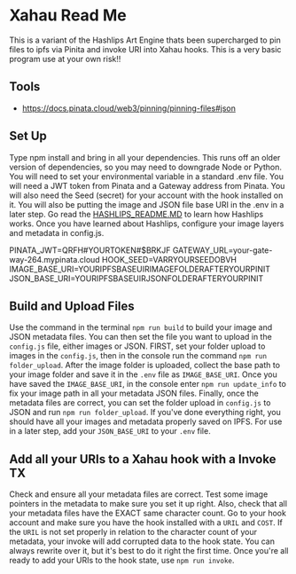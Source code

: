 # Xahau Read Me
This is a variant of the Hashlips Art Engine thats been supercharged to pin files to ipfs via Pinita and invoke URI into Xahau hooks. This is a very basic program use at your own risk!!  


## Tools

- https://docs.pinata.cloud/web3/pinning/pinning-files#json


## Set Up

Type npm install and bring in all your dependencies. This runs off an older version of dependencies, so you may need to downgrade Node or Python. You will need to set your environmental variable in a standard .env file. You will need a JWT token from Pinata and a Gateway address from Pinata. You will also need the Seed (secret) for your account with the hook installed on it. You will also be putting the image and JSON file base URI in the .env in a later step. Go read the [HASHLIPS_README.MD](HASHLIPS_README.md) to learn how Hashlips works. Once you have learned about Hashlips, configure your image layers and metadata in config.js.


PINATA_JWT=QRFH#YOURTOKEN#$BRKJF
GATEWAY_URL=your-gate-way-264.mypinata.cloud
HOOK_SEED=VARRYOURSEEDOBVH
IMAGE_BASE_URI=YOURIPFSBASEUIRIMAGEFOLDERAFTERYOURPINIT
JSON_BASE_URI=YOURIPFSBASEUIRJSONFOLDERAFTERYOURPINIT


## Build and Upload Files

Use the command in the terminal `npm run build` to build your image and JSON metadata files. You can then set the file you want to upload in the `config.js` file, either images or JSON. FIRST, set your folder upload to images in the `config.js`, then in the console run the command `npm run folder_upload`. After the image folder is uploaded, collect the base path to your image folder and save it in the `.env` file as `IMAGE_BASE_URI`. Once you have saved the `IMAGE_BASE_URI`, in the console enter `npm run update_info` to fix your image path in all your metadata JSON files. Finally, once the metadata files are correct, you can set the folder upload in `config.js` to JSON and run `npm run folder_upload`. If you've done everything right, you should have all your images and metadata properly saved on IPFS. For use in a later step, add your `JSON_BASE_URI` to your `.env` file.



## Add all your URIs to a Xahau hook with a Invoke TX

Check and ensure all your metadata files are correct. Test some image pointers in the metadata to make sure you set it up right. Also, check that all your metadata files have the EXACT same character count. Go to your hook account and make sure you have the hook installed with a `URIL` and `COST`. If the `URIL` is not set properly in relation to the character count of your metadata, your invoke will add corrupted data to the hook state. You can always rewrite over it, but it's best to do it right the first time. Once you're all ready to add your URIs to the hook state, use `npm run invoke`.



  

